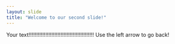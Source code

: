```yaml
---
layout: slide
title: "Welcome to our second slide!"
---
```

Your text!!!!!!!!!!!!!!!!!!!!!!!!!!!!!!!!!!!!!!!!!!!
Use the left arrow to go back!
